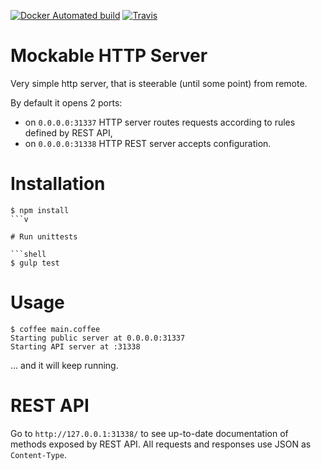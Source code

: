 [![Docker Automated build](https://img.shields.io/docker/automated/tsieprawskipega/coffeescript-mockable-http-server.svg)]()
[![Travis](https://img.shields.io/travis/pegasystems/coffeescript-mockable-http-proxy.svg)]()

# Mockable HTTP Server

Very simple http server, that is steerable (until some point) from remote.

By default it opens 2 ports:
* on `0.0.0.0:31337` HTTP server routes requests according to rules defined by REST API,
* on `0.0.0.0:31338` HTTP REST server accepts configuration.

# Installation

```shell
$ npm install
```v

# Run unittests

```shell
$ gulp test
```

# Usage

```shell
$ coffee main.coffee
Starting public server at 0.0.0.0:31337
Starting API server at :31338
```
... and it will keep running.

# REST API

Go to `http://127.0.0.1:31338/` to see up-to-date documentation of methods exposed by REST API. All requests and responses use JSON as `Content-Type`.
